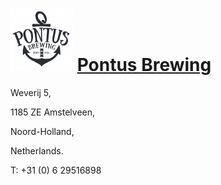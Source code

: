 # ![icon](../../../icons/Pontus_Brewing.jpeg) [Pontus Brewing](https://untappd.com/PontusBrewing)

Weverij 5,

1185 ZE Amstelveen,

Noord-Holland,

Netherlands.

T: +31 (0) 6 29516898

